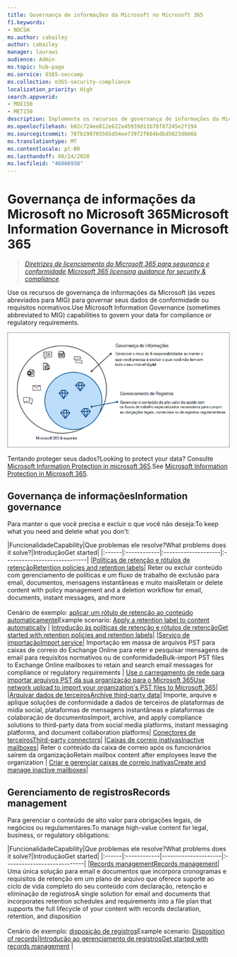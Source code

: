```yaml
---
title: Governança de informações da Microsoft no Microsoft 365
f1.keywords:
- NOCSH
ms.author: cabailey
author: cabailey
manager: laurawi
audience: Admin
ms.topic: hub-page
ms.service: O365-seccomp
ms.collection: m365-security-compliance
localization_priority: High
search.appverid:
- MOE150
- MET150
description: Implemente os recursos de governança de informações da Microsoft no Microsoft 365 para governar seus dados de conformidade ou requisitos normativos.
ms.openlocfilehash: b02c724ee812e622a45939d11b78f87245e2f194
ms.sourcegitcommit: 787b198765565d54ee73972f664bdbd5023d666b
ms.translationtype: MT
ms.contentlocale: pt-BR
ms.lasthandoff: 08/24/2020
ms.locfileid: "46866938"
---
```

# <a name="microsoft-information-governance-in-microsoft-365"></a><span data-ttu-id="98cad-103">Governança de informações da Microsoft no Microsoft 365</span><span class="sxs-lookup"><span data-stu-id="98cad-103">Microsoft Information Governance in Microsoft 365</span></span>

><span data-ttu-id="98cad-104">*[Diretrizes de licenciamento do Microsoft 365 para segurança e conformidade](https://aka.ms/ComplianceSD).*</span><span class="sxs-lookup"><span data-stu-id="98cad-104">*[Microsoft 365 licensing guidance for security & compliance](https://aka.ms/ComplianceSD).*</span></span>

<span data-ttu-id="98cad-105">Use os recursos de governança de informações da Microsoft (às vezes abreviados para MIG) para governar seus dados de conformidade ou requisitos normativos.</span><span class="sxs-lookup"><span data-stu-id="98cad-105">Use Microsoft Information Governance (sometimes abbreviated to MIG) capabilities to govern your data for compliance or regulatory requirements.</span></span>

![Governa seu controle de informações de dados e gerenciamento de registros](../media/information-governance-records-management.png)

<span data-ttu-id="98cad-107">Tentando proteger seus dados?</span><span class="sxs-lookup"><span data-stu-id="98cad-107">Looking to protect your data?</span></span> <span data-ttu-id="98cad-108">Consulte [Microsoft Information Protection in microsoft 365](protect-information.md).</span><span class="sxs-lookup"><span data-stu-id="98cad-108">See [Microsoft Information Protection in Microsoft 365](protect-information.md).</span></span>

## <a name="information-governance"></a><span data-ttu-id="98cad-109">Governança de informações</span><span class="sxs-lookup"><span data-stu-id="98cad-109">Information governance</span></span>

<span data-ttu-id="98cad-110">Para manter o que você precisa e excluir o que você não deseja:</span><span class="sxs-lookup"><span data-stu-id="98cad-110">To keep what you need and delete what you don't:</span></span>
 
|<span data-ttu-id="98cad-111">Funcionalidade</span><span class="sxs-lookup"><span data-stu-id="98cad-111">Capability</span></span>|<span data-ttu-id="98cad-112">Que problemas ele resolve?</span><span class="sxs-lookup"><span data-stu-id="98cad-112">What problems does it solve?</span></span>|<span data-ttu-id="98cad-113">Introdução</span><span class="sxs-lookup"><span data-stu-id="98cad-113">Get started</span></span>|
|:------|:------------|:--------------------|:-----------------------------|
|[<span data-ttu-id="98cad-114">Políticas de retenção e rótulos de retenção</span><span class="sxs-lookup"><span data-stu-id="98cad-114">Retention policies and retention labels</span></span>](retention.md)| <span data-ttu-id="98cad-115">Reter ou excluir conteúdo com gerenciamento de políticas e um fluxo de trabalho de exclusão para email, documentos, mensagens instantâneas e muito mais</span><span class="sxs-lookup"><span data-stu-id="98cad-115">Retain or delete content with policy management and a deletion workflow for email, documents, instant messages, and more</span></span> <br /><br /><span data-ttu-id="98cad-116">Cenário de exemplo: [aplicar um rótulo de retenção ao conteúdo automaticamente](apply-retention-labels-automatically.md)</span><span class="sxs-lookup"><span data-stu-id="98cad-116">Example scenario: [Apply a retention label to content automatically](apply-retention-labels-automatically.md)</span></span> | [<span data-ttu-id="98cad-117">Introdução às políticas de retenção e rótulos de retenção</span><span class="sxs-lookup"><span data-stu-id="98cad-117">Get started with retention policies and retention labels</span></span>](get-started-with-retention.md)|
|[<span data-ttu-id="98cad-118">Serviço de importação</span><span class="sxs-lookup"><span data-stu-id="98cad-118">Import service</span></span>](importing-pst-files-to-office-365.md)| <span data-ttu-id="98cad-119">Importação em massa de arquivos PST para caixas de correio do Exchange Online para reter e pesquisar mensagens de email para requisitos normativos ou de conformidade</span><span class="sxs-lookup"><span data-stu-id="98cad-119">Bulk-import PST files to Exchange Online mailboxes to retain and search email messages for compliance or regulatory requirements</span></span> | [<span data-ttu-id="98cad-120">Use o carregamento de rede para importar arquivos PST da sua organização para o Microsoft 365</span><span class="sxs-lookup"><span data-stu-id="98cad-120">Use network upload to import your organization's PST files to Microsoft 365</span></span>](use-network-upload-to-import-pst-files.md)|
|[<span data-ttu-id="98cad-121">Arquivar dados de terceiros</span><span class="sxs-lookup"><span data-stu-id="98cad-121">Archive third-party data</span></span>](archiving-third-party-data.md)| <span data-ttu-id="98cad-122">Importe, arquive e aplique soluções de conformidade a dados de terceiros de plataformas de mídia social, plataformas de mensagens instantâneas e plataformas de colaboração de documentos</span><span class="sxs-lookup"><span data-stu-id="98cad-122">Import, archive, and apply compliance solutions to third-party data from social media platforms, instant messaging platforms, and document collaboration platforms</span></span>| [<span data-ttu-id="98cad-123">Conectores de terceiros</span><span class="sxs-lookup"><span data-stu-id="98cad-123">Third-party connectors</span></span>](archiving-third-party-data.md#third-party-data-connectors)|
|[<span data-ttu-id="98cad-124">Caixas de correio inativas</span><span class="sxs-lookup"><span data-stu-id="98cad-124">Inactive mailboxes</span></span>](inactive-mailboxes-in-office-365.md)| <span data-ttu-id="98cad-125">Reter o conteúdo da caixa de correio após os funcionários saírem da organização</span><span class="sxs-lookup"><span data-stu-id="98cad-125">Retain mailbox content after employees leave the organization</span></span> | [<span data-ttu-id="98cad-126">Criar e gerenciar caixas de correio inativas</span><span class="sxs-lookup"><span data-stu-id="98cad-126">Create and manage inactive mailboxes</span></span>](create-and-manage-inactive-mailboxes.md)|

## <a name="records-management"></a><span data-ttu-id="98cad-127">Gerenciamento de registros</span><span class="sxs-lookup"><span data-stu-id="98cad-127">Records management</span></span>

<span data-ttu-id="98cad-128">Para gerenciar o conteúdo de alto valor para obrigações legais, de negócios ou regulamentares:</span><span class="sxs-lookup"><span data-stu-id="98cad-128">To manage high-value content for legal, business, or regulatory obligations:</span></span>

|<span data-ttu-id="98cad-129">Funcionalidade</span><span class="sxs-lookup"><span data-stu-id="98cad-129">Capability</span></span>|<span data-ttu-id="98cad-130">Que problemas ele resolve?</span><span class="sxs-lookup"><span data-stu-id="98cad-130">What problems does it solve?</span></span>|<span data-ttu-id="98cad-131">Introdução</span><span class="sxs-lookup"><span data-stu-id="98cad-131">Get started</span></span>|
|:------|:------------|---------------------|:----------------------------|
|[<span data-ttu-id="98cad-132">Records management</span><span class="sxs-lookup"><span data-stu-id="98cad-132">Records management</span></span>](records-management.md)| <span data-ttu-id="98cad-133">Uma única solução para email e documentos que incorpora cronogramas e requisitos de retenção em um plano de arquivo que oferece suporte ao ciclo de vida completo do seu conteúdo com declaração, retenção e eliminação de registros</span><span class="sxs-lookup"><span data-stu-id="98cad-133">A single solution for email and documents that incorporates retention schedules and requirements into a file plan that supports the full lifecycle of your content with records declaration, retention, and disposition</span></span> <br /><br /><span data-ttu-id="98cad-134">Cenário de exemplo: [disposição de registros](disposition.md#disposition-of-records)</span><span class="sxs-lookup"><span data-stu-id="98cad-134">Example scenario: [Disposition of records](disposition.md#disposition-of-records)</span></span>|[<span data-ttu-id="98cad-135">Introdução ao gerenciamento de registros</span><span class="sxs-lookup"><span data-stu-id="98cad-135">Get started with records management</span></span>](get-started-with-records-management.md) |

